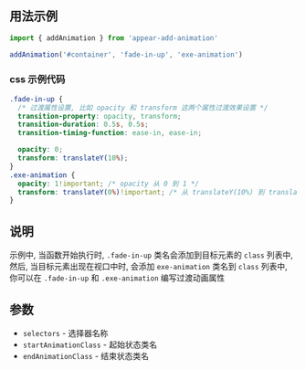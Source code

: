 ## 用法示例
```javascript
import { addAnimation } from 'appear-add-animation'

addAnimation('#container', 'fade-in-up', 'exe-animation')
```
### css 示例代码
```css
.fade-in-up {
  /* 过渡属性设置, 比如 opacity 和 transform 这两个属性过渡效果设置 */
  transition-property: opacity, transform;
  transition-duration: 0.5s, 0.5s;
  transition-timing-function: ease-in, ease-in;

  opacity: 0;
  transform: translateY(10%);
}
.exe-animation {
  opacity: 1!important; /* opacity 从 0 到 1 */
  transform: translateY(0%)!important; /* 从 translateY(10%) 到 translateY(0%) */
}
```
## 说明

示例中, 当函数开始执行时, `.fade-in-up` 类名会添加到目标元素的 `class` 列表中, 然后, 当目标元素出现在视口中时, 会添加 `exe-animation` 类名到 `class` 列表中, 你可以在 `.fade-in-up` 和 `.exe-animation` 编写过渡动画属性

## 参数
* `selectors` - 选择器名称
* `startAnimationClass` - 起始状态类名
* `endAnimationClass` - 结束状态类名

